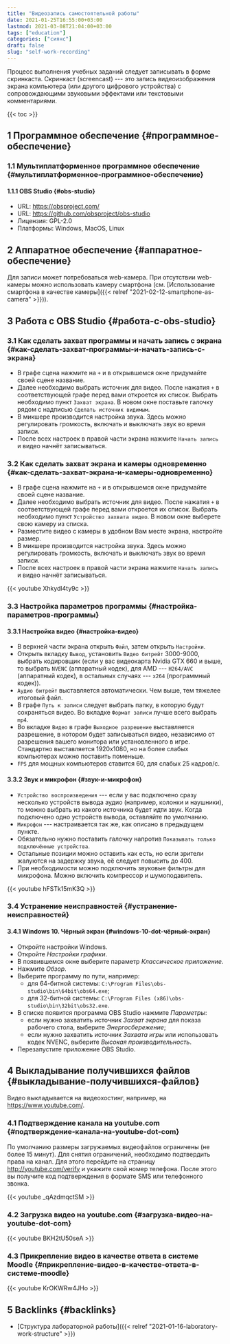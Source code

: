 ```yaml
---
title: "Видеозапись самостоятельной работы"
date: 2021-01-25T16:55:00+03:00
lastmod: 2021-03-08T21:04:00+03:00
tags: ["education"]
categories: ["сиянс"]
draft: false
slug: "self-work-recording"
---
```


Процесс выполнения учебных заданий следует записывать в форме
скринкаста.  Скринкаст (screencast) --- это запись видеоизображения
экрана компьютера (или другого цифрового устройства) с сопровождающими
звуковыми эффектами или текстовыми комментариями.

<!--more-->

{{< toc >}}


## <span class="section-num">1</span> Программное обеспечение {#программное-обеспечение}


### <span class="section-num">1.1</span> Мультиплатформенное программное обеспечение {#мультиплатформенное-программное-обеспечение}


#### <span class="section-num">1.1.1</span> OBS Studio {#obs-studio}

-   URL: <https://obsproject.com/>
-   URL: <https://github.com/obsproject/obs-studio>
-   Лицензия: GPL-2.0
-   Платформы: Windows, MacOS, Linux


## <span class="section-num">2</span> Аппаратное обеспечение {#аппаратное-обеспечение}

Для записи может потребоваться web-камера. При отсутствии web-камеры
можно использовать камеру смартфона (см. [Использование смартфона в качестве камеры]({{< relref "2021-02-12-smartphone-as-camera" >}})).


## <span class="section-num">3</span> Работа с OBS Studio {#работа-с-obs-studio}


### <span class="section-num">3.1</span> Как сделать захват программы и начать запись с экрана {#как-сделать-захват-программы-и-начать-запись-с-экрана}

-   В графе сцена нажмите на `+` и в открывшемся окне придумайте своей сцене название.
-   Далее необходимо выбрать источник для видео. После нажатия `+` в соответствующей графе перед вами откроется их список. Выбрать необходимо пункт `Захват экрана`. В новом окне поставьте галочку рядом с надписью `Сделать источник видимым`.
-   В микшере производится настройка звука. Здесь можно регулировать громкость, включать и выключать звук во время записи.
-   После всех настроек в правой части экрана нажмите `Начать запись` и видео начнёт записываться.


### <span class="section-num">3.2</span> Как сделать захват экрана и камеры одновременно {#как-сделать-захват-экрана-и-камеры-одновременно}

-   В графе сцена нажмите на `+` и в открывшемся окне придумайте своей сцене название.
-   Далее необходимо выбрать источник для видео. После нажатия `+` в соответствующей графе перед вами откроется их список. Выбрать необходимо пункт `Устройство захвата видео`. В новом окне выберете свою камеру из списка.
-   Разместите видео с камеры в удобном Вам месте экрана, настройте размер.
-   В микшере производится настройка звука. Здесь можно регулировать громкость, включать и выключать звук во время записи.
-   После всех настроек в правой части экрана нажмите `Начать запись` и видео начнёт записываться.

{{< youtube Xhkydl4ty9c >}}


### <span class="section-num">3.3</span> Настройка параметров программы {#настройка-параметров-программы}


#### <span class="section-num">3.3.1</span> Настройка видео {#настройка-видео}

-   В верхней части экрана открыть `Файл`, затем открыть `Настройки`.
-   Открыть вкладку `Вывод`, установить `Видео битрейт` 3000-9000, выбрать кодировщик (если у вас видеокарта Nvidia GTX 660 и выше, то выбрать `NVENC` (аппаратный кодек), для AMD --- `H264/AVC` (аппаратный кодек), в остальных случаях --- `х264` (программный кодек)).
-   `Аудио битрейт` выставляется автоматически. Чем выше, тем тяжелее итоговый файл.
-   В графе `Путь к записи` следует выбрать папку, в которую будут сохраняться видео. Во вкладке `Формат записи` лучше всего выбрать `mp4`.
-   Во вкладке `Видео` в графе `Выходное разрешение` выставляется разрешение, в котором будет записываться видео, независимо от разрешения вашего монитора или установленного в игре. Стандартно выставляется 1920х1080, но на более слабых компьютерах можно поставить поменьше.
-   `FPS` для мощных компьютеров ставится 60, для слабых 25 кадров/с.


#### <span class="section-num">3.3.2</span> Звук и микрофон {#звук-и-микрофон}

-   `Устройство воспроизведения` --- если у вас подключено сразу несколько устройств вывода аудио (например, колонки и наушники), то можно выбрать из какого источника будет идти звук. Когда подключено одно устройств вывода, оставляйте по умолчанию.
-   `Микрофон` --- настраивается так же, как описано в предыдущем пункте.
-   Обязательно нужно поставить галочку напротив `Показывать только подключённые устройства`.
-   Остальные позиции можно оставить как есть, но если зрители жалуются на задержку звука, её следует повысить до 400.
-   При необходимости можно подключить звуковые фильтры для микрофона. Можно включить компрессор и шумоподавитель.

{{< youtube hFSTk15mK3Q >}}


### <span class="section-num">3.4</span> Устранение неисправностей {#устранение-неисправностей}


#### <span class="section-num">3.4.1</span> Windows 10. Чёрный экран {#windows-10-dot-чёрный-экран}

-   Откройте настройки Windows.
-   Откройте _Настройки графики_.
-   В появившемся окне выберите параметр _Классическое приложение_.
-   Нажмите _Обзор_.
-   Выберите программу по пути, например:
    -   для 64-битной системы: `C:\Program Files\obs-studio\bin\64bit\obs64.exe`;
    -   для 32-битной системы: `C:\Program Files (x86)\obs-studio\bin\32bit\obs32.exe`.
-   В списке появится программа OBS Studio нажмите _Параметры_:
    -   если нужно захватить источник _Захват экрана_ для показа рабочего стола, выберите _Энергосбережение_;
    -   если нужно захватить источник _Захвата игры_ или использовать кодек NVENC, выберите _Высокая производительность_.
-   Перезапустите приложение OBS Studio.


## <span class="section-num">4</span> Выкладывание получившихся файлов {#выкладывание-получившихся-файлов}

Видео выкладывается на видеохостинг, например, на <https://www.youtube.com/>.


### <span class="section-num">4.1</span> Подтверждение канала на youtube.com {#подтверждение-канала-на-youtube-dot-com}

По умолчанию размеры загружаемых видеофайлов ограничены (не более 15 минут). Для снятия ограничений, необходимо подтвердить права на канал.
Для этого перейдите на страницу <http://youtube.com/verify> и укажите свой номер телефона. После этого вы получите код подтверждения в формате SMS или телефонного звонка.

{{< youtube _qAzdmqctSM >}}


### <span class="section-num">4.2</span> Загрузка видео на youtube.com {#загрузка-видео-на-youtube-dot-com}

{{< youtube BKH2tU50seA >}}


### <span class="section-num">4.3</span> Прикрепление видео в качестве ответа в системе Moodle {#прикрепление-видео-в-качестве-ответа-в-системе-moodle}

{{< youtube KrOKWRw4JHo >}}


## <span class="section-num">5</span> Backlinks {#backlinks}

-   [Структура лабораторной работы]({{< relref "2021-01-16-laboratory-work-structure" >}})
